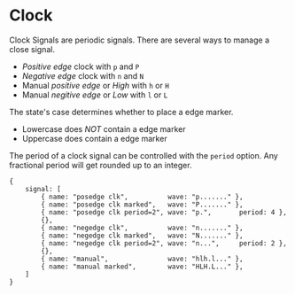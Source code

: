 # Clock

Clock Signals are periodic signals. There are several ways to manage a close
signal.

- *Positive edge* clock with `p` and `P`
- *Negative edge* clock with `n` and `N`
- Manual *positive edge* or *High* with `h` or `H`
- Manual *negitive edge* or *Low* with `l` or `L`

The state's case determines whether to place a edge marker.

- Lowercase does *NOT* contain a edge marker 
- Uppercase does contain a edge marker

The period of a clock signal can be controlled with the `period` option. Any
fractional period will get rounded up to an integer.

```wavedrom[with_source]
{
    signal: [
        { name: "posedge clk",          wave: "p......." },
        { name: "posedge clk marked",   wave: "P......." },
        { name: "posedge clk period=2", wave: "p.",       period: 4 },
        {},
        { name: "negedge clk",          wave: "n......." },
        { name: "negedge clk marked",   wave: "N......." },
        { name: "negedge clk period=2", wave: "n...",     period: 2 },
        {},
        { name: "manual",               wave: "hlh.l..." },
        { name: "manual marked",        wave: "HLH.L..." },
    ]
}
```
